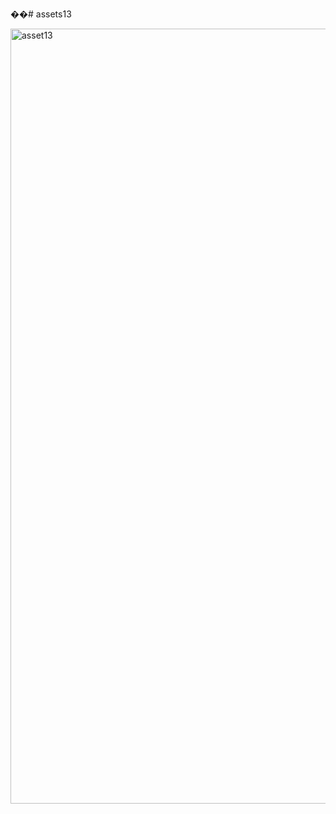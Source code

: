 ��#   a s s e t s 1 3 

<img width="1240" alt="asset13" src="https://github.com/user-attachments/assets/8829cad4-3e30-4c2a-a5ab-64fc8a31abfb">
